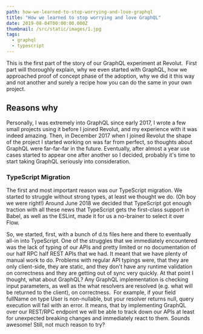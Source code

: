 ```yaml
---
path: how-we-learned-to-stop-worrying-and-love-graphql
title: "How we learned to stop worrying and love GraphQL"
date: 2019-08-04T00:00:00.000Z
thumbnail: /src/static/images/1.jpg
tags:
  - graphql
  - typescript
---
```

This is the first part of the story of our GraphQL experiment at Revolut. 
First part will thoroughly explain, why we even started with GraphQL, how we approached proof of concept phase of the
adoption, why we did it this way and not another and surely a recipe how you can do the same in your own project.

## Reasons why

Personally, I was extremely into GraphQL since early 2017, I wrote a few small projects using it before I joined Revolut,
and my experience with it was indeed amazing. Then, in December 2017 when I joined Revolut the shape of the project I
started working on was far from perfect, so thoughts about GraphQL were far-far-far in the future. Eventually, after almost
a year use cases started to appear one after another so I decided, probably it's time to start taking GraphQL seriously into consideration.

### TypeScript Migration
The first and most important reason was our TypeScript migration. We started to struggle without strong types, at least we thought we do. (Oh boy we were right!)
Around June 2018 we decided that TypeScript got enough traction with all these news that TypeScript gets the first-class
support in Babel, as well as the ESLint, made it for us a no-brainer to select it over Flow.

So, we started, first, with a bunch of d.ts files here and there to eventually all-in into TypeScript.
One of the struggles that we immediately encountered was the lack of typing of our APIs and pretty limited or no documentation
of our half RPC half REST APIs that we had. It meant that we have plenty of manual work to do.
Problems with regular API typings were, that they are only client-side, they are static, and they don't have any runtime
validation on correctness and they are getting out of sync very quickly. At that point I thought, what about GraphQL?
Any GraphQL implementation is checking input parameters, as well as the what resolvers are resolved
(e.g. what will be returned to the client), on correctness. 
For example, if your field fullName on type User is non-nullable, but your resolver returns null, query execution will
fail with an error.
It means, that by implementing GraphQL over our REST/RPC endpoint we will be able to track down our APIs at least for
unexpected breaking changes and immediately react to them. Sounds awesome! Still, not much reason to try?
